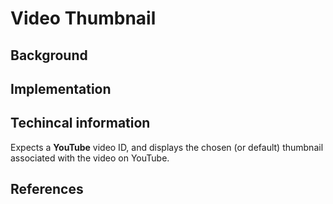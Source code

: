 # Video Thumbnail

## Background

## Implementation

## Techincal information

Expects a **YouTube** video ID, and displays the chosen (or default) thumbnail associated with the video on YouTube.

## References
